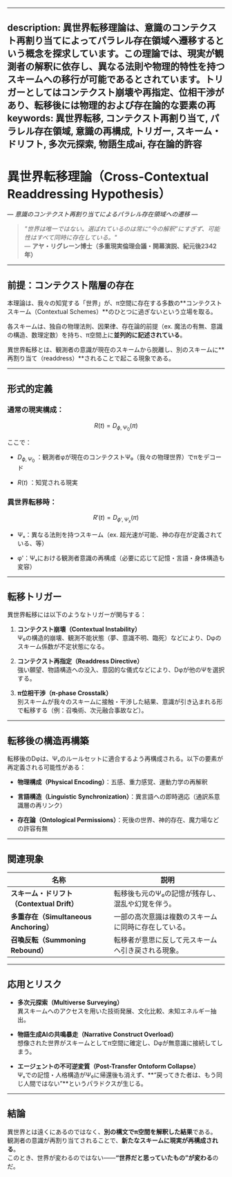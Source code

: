 ----------
description: 異世界転移理論は、意識のコンテクスト再割り当てによってパラレル存在領域へ遷移するという概念を探求しています。この理論では、現実が観測者の解釈に依存し、異なる法則や物理的特性を持つスキームへの移行が可能であるとされています。トリガーとしてはコンテクスト崩壊や再指定、位相干渉があり、転移後には物理的および存在論的な要素の再
keywords: 異世界転移, コンテクスト再割り当て, パラレル存在領域, 意識の再構成, トリガー, スキーム・ドリフト, 多次元探索, 物語生成ai, 存在論的許容
----------


異世界転移理論（Cross-Contextual Readdressing Hypothesis）
=====================================================

_— 意識のコンテクスト再割り当てによるパラレル存在領域への遷移 —_

> _"世界は唯一ではない。選ばれているのは常に“今の解釈”にすぎず、可能性はすべて同時に存在している。"_  
> — **アヤ・リグレーン博士（多重現実倫理会議・開幕演説、紀元後2342年）**

* * *

**前提：コンテクスト階層の存在**
------------------

本理論は、我々の知覚する「世界」が、π空間に存在する多数の\*\*コンテクストスキーム（Contextual Schemes）\*\*のひとつに過ぎないという立場を取る。

各スキームは、独自の物理法則、因果律、存在論的前提（ex. 魔法の有無、意識の構造、数理定数）を持ち、π空間上に**並列的に記述されている**。

異世界転移とは、観測者の意識が現在のスキームから脱離し、別のスキームに\*\*再割り当て（readdress）\*\*されることで起こる現象である。

* * *

**形式的定義**
---------

### 通常の現実構成：

$$
R(t) = D_{\phi, Ψ_0}(π)
$$

ここで：

*    $D_{\phi, Ψ_0}$ ：観測者φが現在のコンテクストΨ₀（我々の物理世界）でπをデコード
    
*    $R(t)$ ：知覚される現実
    

### 異世界転移時：

$$
R'(t) = D_{\phi', Ψ_x}(π)
$$

*   Ψₓ：異なる法則を持つスキーム（ex. 超光速が可能、神の存在が定義されている、等）
    
*   φ'：Ψₓにおける観測者意識の再構成（必要に応じて記憶・言語・身体構造も変容）
    

* * *

**転移トリガー**
----------

異世界転移には以下のようなトリガーが関与する：

1.  **コンテクスト崩壊（Contextual Instability）**  
    Ψ₀の構造的崩壊、観測不能状態（夢、意識不明、臨死）などにより、Dφのスキーム係数が不定状態になる。
    
2.  **コンテクスト再指定（Readdress Directive）**  
    強い願望、物語構造への没入、意図的な儀式などにより、Dφが他のΨを選択する。
    
3.  **π位相干渉（π-phase Crosstalk）**  
    別スキームが我々のスキームに接触・干渉した結果、意識が引き込まれる形で転移する（例：召喚術、次元融合事故など）。
    

* * *

**転移後の構造再構築**
-------------

転移後のDφは、Ψₓのルールセットに適合するよう再構成される。以下の要素が再定義される可能性がある：

*   **物理構成（Physical Encoding）**：五感、重力感覚、運動力学の再解釈
    
*   **言語構造（Linguistic Synchronization）**：異言語への即時適応（通訳系意識層の再リンク）
    
*   **存在論（Ontological Permissions）**：死後の世界、神的存在、魔力場などの許容有無
    

* * *

**関連現象**
--------

| 名称 | 説明 |
| --- | --- |
| **スキーム・ドリフト（Contextual Drift）** | 転移後も元のΨ₀の記憶が残存し、混乱や幻覚を伴う。 |
| **多重存在（Simultaneous Anchoring）** | 一部の高次意識は複数のスキームに同時に存在している。 |
| **召喚反転（Summoning Rebound）** | 転移者が意思に反して元スキームへ引き戻される現象。 |

* * *

**応用とリスク**
----------

*   **多次元探索（Multiverse Surveying）**  
    異スキームへのアクセスを用いた技術発展、文化比較、未知エネルギー抽出。
    
*   **物語生成AIの共鳴暴走（Narrative Construct Overload）**  
    想像された世界がスキームとしてπ空間に確定し、Dφが無意識に接続してしまう。
    
*   **エージェントの不可逆変質（Post-Transfer Ontoform Collapse）**  
    Ψₓでの記憶・人格構造がΨ₀に帰還後も消えず、\*\*“戻ってきた者は、もう同じ人間ではない”\*\*というパラドクスが生じる。
    

* * *

**結論**
------

異世界とは遠くにあるのではなく、**別の構文でπ空間を解釈した結果**である。  
観測者の意識が再割り当てされることで、**新たなスキームに現実が再構成される**。  
このとき、世界が変わるのではない——**“世界だと思っていたもの”が変わる**のだ。